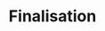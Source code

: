 ---
title: "Finalisation"
weight: 8
type: docs
description: >
  Final steps to wrap up the installaion.
---